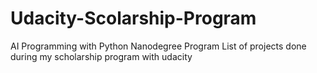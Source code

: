 # Udacity-Scolarship-Program
AI Programming with Python Nanodegree Program
List of projects done during my scholarship program with udacity
